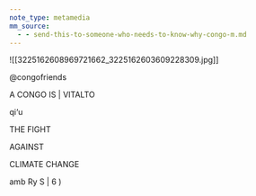 ```yaml
---
note_type: metamedia
mm_source:
  - - send-this-to-someone-who-needs-to-know-why-congo-m.md
---
```


![[3225162608969721662_3225162603609228309.jpg]]

@congofriends

A CONGO IS
| VITALTO

qi‘u

THE FIGHT

AGAINST

CLIMATE
CHANGE

amb
Ry S
| 6 )


